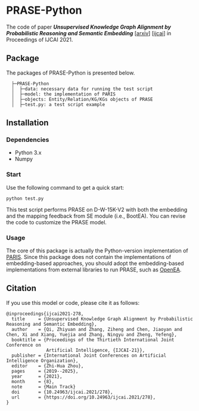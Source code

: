 # PRASE-Python
The code of paper _**Unsupervised Knowledge Graph Alignment by Probabilistic Reasoning and Semantic Embedding**_ [[arxiv](https://arxiv.org/pdf/2105.05596.pdf)] [[ijcai](https://www.ijcai.org/proceedings/2021/0278.pdf)] in Proceedings of IJCAI 2021.

## Package
The packages of PRASE-Python is presented below.

      ├─PRASE-Python
      │  ├─data: necessary data for running the test script
      │  ├─model: the implementation of PARIS
      │  ├─objects: Entity/Relation/KG/KGs objects of PRASE
      │  ├─test.py: a test script example

## Installation
### Dependencies
- Python 3.x
- Numpy

### Start
Use the following command to get a quick start:

    python test.py

This test script performs PRASE on D-W-15K-V2 with both the embedding and the mapping feedback from SE module (i.e., BootEA).
You can revise the code to customize the PRASE model.

### Usage
The core of this package is actually the Python-version implementation of [PARIS](http://webdam.inria.fr/paris/).
Since this package does not contain the implementations of embedding-based approaches, you should adopt the embedding-based implementations from external libraries to run PRASE, such as [OpenEA](https://github.com/nju-websoft/OpenEA "OpenEA").

## Citation

If you use this model or code, please cite it as follows:

```
@inproceedings{ijcai2021-278,
  title     = {Unsupervised Knowledge Graph Alignment by Probabilistic Reasoning and Semantic Embedding},
  author    = {Qi, Zhiyuan and Zhang, Ziheng and Chen, Jiaoyan and Chen, Xi and Xiang, Yuejia and Zhang, Ningyu and Zheng, Yefeng},
  booktitle = {Proceedings of the Thirtieth International Joint Conference on
               Artificial Intelligence, {IJCAI-21}},
  publisher = {International Joint Conferences on Artificial Intelligence Organization},
  editor    = {Zhi-Hua Zhou},
  pages     = {2019--2025},
  year      = {2021},
  month     = {8},
  note      = {Main Track}
  doi       = {10.24963/ijcai.2021/278},
  url       = {https://doi.org/10.24963/ijcai.2021/278},
}
```
